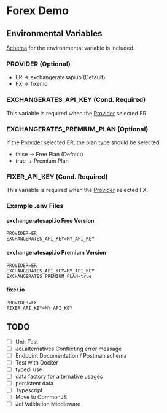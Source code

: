 # Forex Demo

## Environmental Variables

[Schema](./.env.schema) for the environmental variable is included.

### PROVIDER (Optional)

- ER -> exchangeratesapi.io (Default)
- FX -> fixer.io

### EXCHANGERATES_API_KEY (Cond. Required)

This variable is required when the [Provider](#provider-optional) selected ER.

### EXCHANGERATES_PREMIUM_PLAN (Optional)

If the [Provider](#provider-optional) selected ER, the plan type should be selected.

- false -> Free Plan (Default)
- true -> Premium Plan

### FIXER_API_KEY (Cond. Required)

This variable is required when the [Provider](#provider-optional) selected FX.

### Example .env Files

#### exchangeratesapi.io Free Version

```env
PROVIDER=ER
EXCHANGERATES_API_KEY=MY_API_KEY
```

#### exchangeratesapi.io Premium Version

```env
PROVIDER=ER
EXCHANGERATES_API_KEY=MY_API_KEY
EXCHANGERATES_PREMIUM_PLAN=true
```

#### fixer.io

```env
PROVIDER=FX
FIXER_API_KEY=MY_API_KEY
```

## TODO

- [ ] Unit Test
- [ ] Joi.alternatives Conflicting error message
- [ ] Endpoint Documentation / Postman schema
- [ ] Test with Docker
- [ ] typedi use
- [ ] data factory for alternative usages
- [ ] persistent data
- [ ] Typescript
- [ ] Move to CommonJS
- [ ] Joi Validation Middleware
